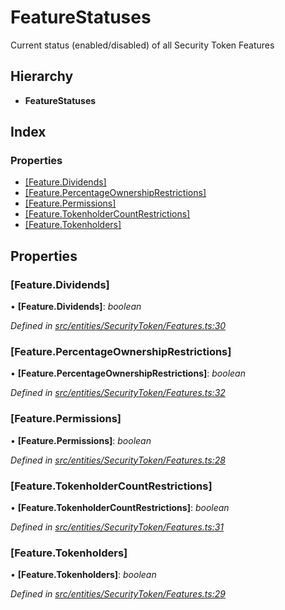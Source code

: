 # FeatureStatuses

Current status \(enabled/disabled\) of all Security Token Features

## Hierarchy

* **FeatureStatuses**

## Index

### Properties

* [\[Feature.Dividends\]](../interfaces/_entities_securitytoken_features_.featurestatuses.md#[feature.dividends])
* [\[Feature.PercentageOwnershipRestrictions\]](../interfaces/_entities_securitytoken_features_.featurestatuses.md#[feature.percentageownershiprestrictions])
* [\[Feature.Permissions\]](../interfaces/_entities_securitytoken_features_.featurestatuses.md#[feature.permissions])
* [\[Feature.TokenholderCountRestrictions\]](../interfaces/_entities_securitytoken_features_.featurestatuses.md#[feature.tokenholdercountrestrictions])
* [\[Feature.Tokenholders\]](../interfaces/_entities_securitytoken_features_.featurestatuses.md#[feature.tokenholders])

## Properties

### \[Feature.Dividends\]

• **\[Feature.Dividends\]**: _boolean_

_Defined in_ [_src/entities/SecurityToken/Features.ts:30_](https://github.com/PolymathNetwork/polymath-sdk/blob/e8bbc1e/src/entities/SecurityToken/Features.ts#L30)

### \[Feature.PercentageOwnershipRestrictions\]

• **\[Feature.PercentageOwnershipRestrictions\]**: _boolean_

_Defined in_ [_src/entities/SecurityToken/Features.ts:32_](https://github.com/PolymathNetwork/polymath-sdk/blob/e8bbc1e/src/entities/SecurityToken/Features.ts#L32)

### \[Feature.Permissions\]

• **\[Feature.Permissions\]**: _boolean_

_Defined in_ [_src/entities/SecurityToken/Features.ts:28_](https://github.com/PolymathNetwork/polymath-sdk/blob/e8bbc1e/src/entities/SecurityToken/Features.ts#L28)

### \[Feature.TokenholderCountRestrictions\]

• **\[Feature.TokenholderCountRestrictions\]**: _boolean_

_Defined in_ [_src/entities/SecurityToken/Features.ts:31_](https://github.com/PolymathNetwork/polymath-sdk/blob/e8bbc1e/src/entities/SecurityToken/Features.ts#L31)

### \[Feature.Tokenholders\]

• **\[Feature.Tokenholders\]**: _boolean_

_Defined in_ [_src/entities/SecurityToken/Features.ts:29_](https://github.com/PolymathNetwork/polymath-sdk/blob/e8bbc1e/src/entities/SecurityToken/Features.ts#L29)

